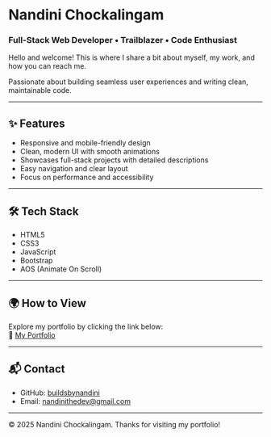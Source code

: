 # Nandini Chockalingam  
### Full-Stack Web Developer • Trailblazer • Code Enthusiast

Hello and welcome! This is where I share a bit about myself, my work, and how you can reach me.

Passionate about building seamless user experiences and writing clean, maintainable code.


---

## ✨ Features

- Responsive and mobile-friendly design  
- Clean, modern UI with smooth animations  
- Showcases full-stack projects with detailed descriptions  
- Easy navigation and clear layout  
- Focus on performance and accessibility

---

## 🛠️ Tech Stack

- HTML5  
- CSS3  
- JavaScript  
- Bootstrap  
- AOS (Animate On Scroll)

---

## 🌍 How to View

Explore my portfolio by clicking the link below:  
🔗 [My Portfolio](https://buildsbynandini.github.io/PortFolio/)

---

## 📬 Contact

- GitHub: [buildsbynandini](https://github.com/buildsbynandini)  
- Email: [nandinithedev@gmail.com](mailto:nandinithedev@gmail.com)

---

© 2025 Nandini Chockalingam. Thanks for visiting my portfolio!

